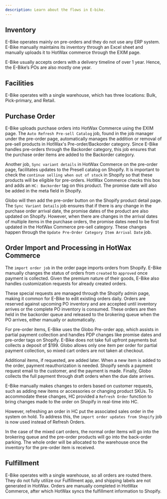 ```yaml
---
description: Learn about the flows in E-bike.
---
```


## Inventory
E-Bike operates mainly on pre-orders and they do not use any ERP system. E-Bike manually maintains its inventory through an Excel sheet and manually uploads it to HotWax commerce through the EXIM page. 

E-Bike usually accepts orders with a delivery timeline of over 1 year. Hence, the E-Bike’s POs are also mostly one year.

## Facilities
E-Bike operates with a single warehouse, which has three locations: Bulk, Pick-primary, and Retail.

## Purchase Order
E-Bike uploads purchase orders into HotWax Commerce using the EXIM page. The `Auto Refresh Pre-sell Catalog` job, found in the job manager under the pre-order page, automatically manages the addition or removal of pre-sell products in HotWax's Pre-order/Backorder category. Since E-Bike handles pre-orders through the Backorder category, this job ensures that the purchase order items are added to the Backorder category.

Another job, `Sync variant details` in HotWax Commerce on the pre-order page, facilitates updates to the Presell catalog on Shopify. It is important to check the `continue selling when out of stock` in Shopify so that these products will be eligible for pre-orders. HotWax Commerce checks this box and adds an `HC: Backorder` tag on this product. The promise date will also be added in the meta field in Shopify. 

Globo will then add the pre-order button on the Shopify product detail page. The `Sync Variant Details` job ensures that if there is any change in the purchase order arrival date, the promise dates of the product are also updated on Shopify. However, when there are changes in the arrival dates of multiple items in the purchase orders, the promise dates need to be first updated in the HotWax Commerce pre-sell category. These changes happen through the `Update Pre-Order Category Item Arrival Date` job.

## Order Import and Processing in HotWax Commerce
The `import order job` in the order page imports orders from Shopify. E-Bike manually changes the status of orders from `created` to `approved` once payment is collected. Given the premium nature of their goods, E-Bike also handles customization requests for already created orders.

These special requests are managed through the Shopify admin page, making it common for E-Bike to edit existing orders daily. Orders are reserved against upcoming PO inventory and are accepted until inventory arrives or the complete PO inventory is consumed. These orders are then held in the backorder queue and released to the brokering queue when the PO arrives, either manually or automatically.

For pre-order items, E-Bike uses the Globo Pre-order app, which assists in partial payment collection and handles PDP changes like promise dates and pre-order tags on Shopify. E-Bike does not take full upfront payments but collects a deposit of $199. Globo allows only one item per order for partial payment collection, so mixed cart orders are not taken at checkout. 

Additional items, if requested, are added later. When a new item is added to the order, payment reauthorization is needed. Shopify sends a payment request email to the customer, and the payment is made. Finally, Globo collects the full payment through draft orders when the due date arrives.

E-Bike manually makes changes to orders based on customer requests, such as adding new items or accessories or changing product SKUs. To accommodate these changes, HC provided a `Refresh Order` function to bring changes made to the order on Shopify in real-time into HC. 

However, refreshing an order in HC put the associated sales order in the system on hold. To address this, the `import order updates from Shopify` job is now used instead of Refresh Orders. 

In the case of the mixed cart orders, the normal order items will go into the brokering queue and the pre-order products will go into the back-order parking. The whole order will be allocated to the warehouse once the inventory for the pre-order item is received.

## Fulfillment
E-Bike operates with a single warehouse, so all orders are routed there. They do not fully utilize our Fulfillment app, and shipping labels are not generated in HotWax. Orders are manually completed in HotWax Commerce, after which HotWax syncs the fulfillment information to Shopify.
